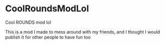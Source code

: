 # CoolRoundsModLol
Cool ROUNDS mod lol

This is a mod I made to mess around with my friends, and I thought I would publish it for other people to have fun too
